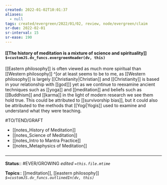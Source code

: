 ```yaml
---
created: 2022-01-02T10:01:37 
aliases:
  - null
tags: created/evergreen/2022/01/02, review, node/evergreen/claim
sr-due: 2022-02-01
sr-interval: 15
sr-ease: 190
---
```


#### [[The history of meditation is a mixture of science and spirituality]] `$=customJS.dv_funcs.evergreenHeader(dv, this)`

[[Eastern philosophy]] is often viewed as much more spiritual than [[Western philosophy]]
^[or at least seems to be to me, as [[Western philosophy]] is largely [[Christianity|Christian]] and [[Christianity]] is based in your relationship with [[god]]]
yet as we continue to reexamine ancient techniques such as [[yoga]] and [[meditation]] and beliefs such as [[Buddhism]] and [[karma]] in the light of modern research we see them hold true.
This could be attributed to [[survivorship bias]], but it could also be attributed to the methods that [[Yogi|Yogis]] used to examine and understand what they were teaching.

#TO/TEND/GRAFT 
- [[notes_History of Meditation]]
- [[notes_Science of Meditation]]
- [[notes_Intro to Mantra Practice]]
- [[notes_Metaphysics of Meditation]]

### <hr class="footnote"/>

**Status**:: #EVER/GROWING 
*edited `=this.file.mtime`*

**Topics**:: [[meditation]], [[eastern philosophy]]
*`$=customJS.dv_funcs.outlinedIn(dv, this)`*
